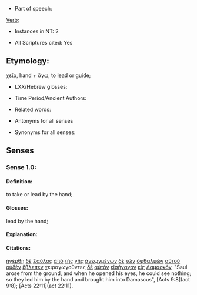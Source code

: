 * Part of speech: 

[Verb](http://ugg.readthedocs.io/en/latest/verb.html); 

* Instances in NT: 2

* All Scriptures cited: Yes

## Etymology: 

[χεῖρ](../G54950/01.md), hand + [ἄγω](../G00710/01.md), to lead or guide;

* LXX/Hebrew glosses: 

* Time Period/Ancient Authors: 

* Related words: 

* Antonyms for all senses

* Synonyms for all senses: 

## Senses 

### Sense 1.0: 

#### Definition: 

to take or lead by the hand;

#### Glosses: 

lead by the hand;

#### Explanation: 

#### Citations: 

[ἠγέρθη](../G14530/01.md) [δὲ](../G11610/01.md) [Σαῦλος](../G45690/01.md) [ἀπὸ](../G05750/01.md) [τῆς](../G35880/01.md) [γῆς](../G10930/01.md) [ἀνεῳγμένων](../G04550/01.md) [δὲ](../G11610/01.md) [τῶν](../G35880/01.md) [ὀφθαλμῶν](../G37880/01.md) [αὐτοῦ](../G08460/01.md) [οὐδὲν](../G37620/01.md) [ἔβλεπεν](../G09910/01.md) χειραγωγοῦντες [δὲ](../G11610/01.md) [αὐτὸν](../G08460/01.md) [εἰσήγαγον](../G15210/01.md) [εἰς](../G15190/01.md) [Δαμασκόν](../G11540/01.md), "Saul arose from the ground, and when he opened his eyes, he could see nothing; so they led him by the hand and brought him into Damascus", [Acts 9:8](act 9:8); [Acts 22:11](act 22:11).  
